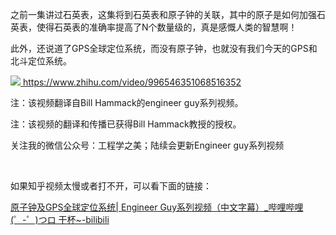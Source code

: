 <p data-pid="TqHeFNJ_">之前一集讲过石英表，这集将到石英表和原子钟的关联，其中的原子是如何加强石英表，使得石英表的准确率提高了N个数量级的，真是感慨人类的智慧啊！</p><p data-pid="g-ox2brC">此外，还说道了GPS全球定位系统，而没有原子钟，也就没有我们今天的GPS和北斗定位系统。</p><a class="video-box" href="http://link.zhihu.com/?target=https%3A//www.zhihu.com/video/996546351068516352" target="_blank" data-video-id="" data-video-playable="true" data-name="" data-poster="https://pic3.zhimg.com/v2-812c7b6ce765c2cf817fb86b34778ab3.jpg" data-lens-id="996546351068516352">              <img class="thumbnail" src="https://pic3.zhimg.com/v2-812c7b6ce765c2cf817fb86b34778ab3.jpg">              <span class="content">                <span class="title"><span class="z-ico-extern-gray"></span><span class="z-ico-extern-blue"></span></span>                <span class="url"><span class="z-ico-video"></span>https://www.zhihu.com/video/996546351068516352</span>              </span>            </a>            <p data-pid="mex8FXfo">注：该视频翻译自Bill Hammack的engineer guy系列视频。</p><p data-pid="a_cSJKEY">注：该视频的翻译和传播已获得Bill Hammack教授的授权。</p><p data-pid="GLwGN4KO">关注我的微信公众号：工程学之美；陆续会更新Engineer guy系列视频</p><p><br></p><p data-pid="z4Gyslsl">如果知乎视频太慢或者打不开，可以看下面的链接：</p><p data-pid="GDZfzxDO"><a href="http://link.zhihu.com/?target=https%3A//www.bilibili.com/video/av25881649/" class=" wrap external" target="_blank" rel="nofollow noreferrer">原子钟及GPS全球定位系统| Engineer Guy系列视频（中文字幕）_哔哩哔哩 (゜-゜)つロ 干杯~-bilibili</a></p>